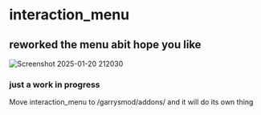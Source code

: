 #                                   **interaction_menu**
## reworked the menu abit hope you like
![Screenshot 2025-01-20 212030](https://github.com/user-attachments/assets/43bae3bd-f912-4b41-a4da-4efff95b36a4)


### just a work in progress 

Move interaction_menu to /garrysmod/addons/ and it will do its own thing
